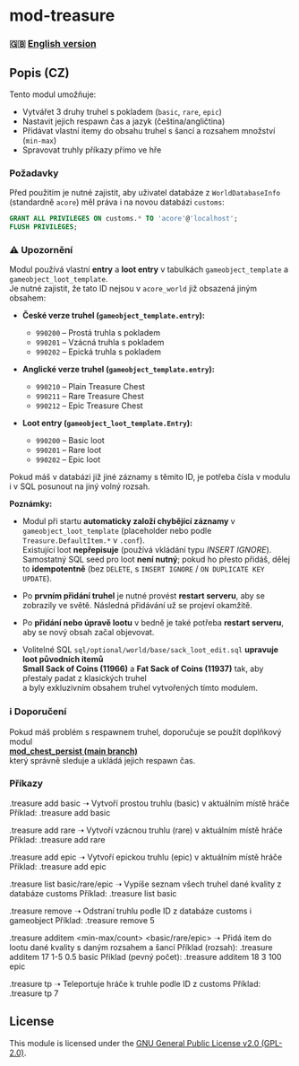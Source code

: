 # mod-treasure  

### 🇬🇧 [English version](README_EN.md)

## Popis (CZ)  
Tento modul umožňuje:  
- Vytvářet 3 druhy truhel s pokladem (`basic`, `rare`, `epic`)  
- Nastavit jejich respawn čas a jazyk (čeština/angličtina)  
- Přidávat vlastní itemy do obsahu truhel s šancí a rozsahem množství (`min-max`)  
- Spravovat truhly příkazy přímo ve hře  

### Požadavky  
Před použitím je nutné zajistit, aby uživatel databáze z `WorldDatabaseInfo` (standardně `acore`) měl práva i na novou databázi `customs`:  

```sql
GRANT ALL PRIVILEGES ON customs.* TO 'acore'@'localhost';
FLUSH PRIVILEGES;
```

### ⚠️ Upozornění
Modul používá vlastní **entry** a **loot entry** v tabulkách `gameobject_template` a `gameobject_loot_template`.  
Je nutné zajistit, že tato ID nejsou v `acore_world` již obsazená jiným obsahem:

- **České verze truhel (`gameobject_template.entry`):**
  - `990200` – Prostá truhla s pokladem
  - `990201` – Vzácná truhla s pokladem
  - `990202` – Epická truhla s pokladem

- **Anglické verze truhel (`gameobject_template.entry`):**
  - `990210` – Plain Treasure Chest
  - `990211` – Rare Treasure Chest
  - `990212` – Epic Treasure Chest

- **Loot entry (`gameobject_loot_template.Entry`):**
  - `990200` – Basic loot
  - `990201` – Rare loot
  - `990202` – Epic loot

Pokud máš v databázi již jiné záznamy s těmito ID, je potřeba čísla v modulu i v SQL posunout na jiný volný rozsah.

**Poznámky:**
- Modul při startu **automaticky založí chybějící záznamy** v `gameobject_loot_template` (placeholder nebo podle `Treasure.DefaultItem.*` v `.conf`).  
  Existující loot **nepřepisuje** (používá vkládání typu *INSERT IGNORE*).  
  Samostatný SQL seed pro loot **není nutný**; pokud ho přesto přidáš, dělej to **idempotentně** (bez `DELETE`, s `INSERT IGNORE` / `ON DUPLICATE KEY UPDATE`).

- Po **prvním přidání truhel** je nutné provést **restart serveru**, aby se zobrazily ve světě. Následná přidávání už se projeví okamžitě.

- Po **přidání nebo úpravě lootu** v bedně je také potřeba **restart serveru**, aby se nový obsah začal objevovat.

- Volitelné SQL `sql/optional/world/base/sack_loot_edit.sql` **upravuje loot původních itemů**  
  **Small Sack of Coins (11966)** a **Fat Sack of Coins (11937)** tak, aby přestaly padat z klasických truhel  
  a byly exkluzivním obsahem truhel vytvořených tímto modulem.

### ℹ️ Doporučení
Pokud máš problém s respawnem truhel, doporučuje se použít doplňkový modul  
**[mod_chest_persist (main branch) ](https://github.com/BeardBear33/mod_chest_persist)**  
který správně sleduje a ukládá jejich respawn čas.  

### Příkazy
.treasure add basic
➝ Vytvoří prostou truhlu (basic) v aktuálním místě hráče
Příklad: .treasure add basic

.treasure add rare
➝ Vytvoří vzácnou truhlu (rare) v aktuálním místě hráče
Příklad: .treasure add rare

.treasure add epic
➝ Vytvoří epickou truhlu (epic) v aktuálním místě hráče
Příklad: .treasure add epic

.treasure list basic/rare/epic
➝ Vypíše seznam všech truhel dané kvality z databáze customs
Příklad: .treasure list basic

.treasure remove <ID>
➝ Odstraní truhlu podle ID z databáze customs i gameobject
Příklad: .treasure remove 5

.treasure additem <itemId> <min-max/count> <chance> <basic/rare/epic>
➝ Přidá item do lootu dané kvality s daným rozsahem a šancí
Příklad (rozsah): .treasure additem 17 1-5 0.5 basic
Příklad (pevný počet): .treasure additem 18 3 100 epic

.treasure tp <ID>
➝ Teleportuje hráče k truhle podle ID z customs
Příklad: .treasure tp 7

## License
This module is licensed under the [GNU General Public License v2.0 (GPL-2.0)](LICENSE).
